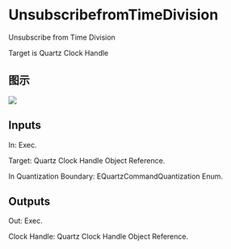 # UnsubscribefromTimeDivision

Unsubscribe from Time Division

Target is Quartz Clock Handle

## 图示

![]($-20221218-20321806.png)

## Inputs

In: Exec.

Target: Quartz Clock Handle Object Reference.

In Quantization Boundary: EQuartzCommandQuantization Enum.  

## Outputs

Out: Exec.

Clock Handle: Quartz Clock Handle Object Reference.

